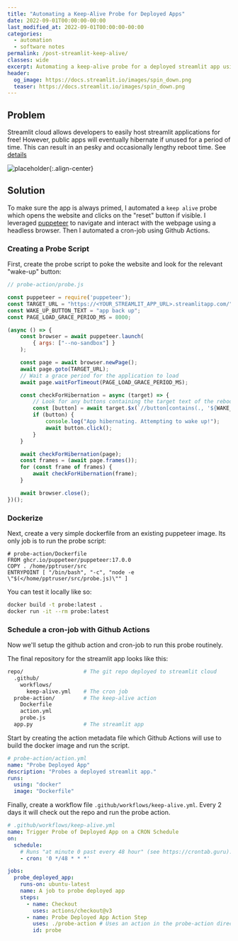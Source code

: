 ```yaml
---
title: "Automating a Keep-Alive Probe for Deployed Apps"
date: 2022-09-01T00:00:00-00:00
last_modified_at: 2022-09-01T00:00:00-00:00
categories:
  - automation
  - software notes
permalink: /post-streamlit-keep-alive/
classes: wide
excerpt: Automating a keep-alive probe for a deployed streamlit app using puppeteer and Github Actions. 
header:
  og_image: https://docs.streamlit.io/images/spin_down.png
  teaser: https://docs.streamlit.io/images/spin_down.png
---
```



## Problem

Streamlit cloud allows developers to easily host streamlit applications for free! However, public apps will eventually hibernate if unused for a period of time. This can result in an pesky and occasionally lengthy reboot time.  See [details](https://docs.streamlit.io/streamlit-cloud/get-started/manage-your-app#app-hibernation)

![placeholder](https://docs.streamlit.io/images/spin_down.png){:.align-center}

## Solution

To make sure the app is always primed, I automated a `keep alive` probe which opens the website and clicks on the "reset" button if visible. I leveraged [puppeteer](https://github.com/puppeteer/puppeteer) to navigate and interact with the webpage using a headless browser. Then I automated a cron-job using Github Actions.

### Creating a Probe Script

First, create the probe script to poke the website and look for the relevant "wake-up" button:

```javascript
// probe-action/probe.js

const puppeteer = require('puppeteer');
const TARGET_URL = "https://<YOUR_STREAMLIT_APP_URL>.streamlitapp.com/";
const WAKE_UP_BUTTON_TEXT = "app back up";
const PAGE_LOAD_GRACE_PERIOD_MS = 8000;

(async () => {
    const browser = await puppeteer.launch(
        { args: ["--no-sandbox"] }
    );

    const page = await browser.newPage();
    await page.goto(TARGET_URL);
    // Wait a grace period for the application to load
    await page.waitForTimeout(PAGE_LOAD_GRACE_PERIOD_MS);

    const checkForHibernation = async (target) => {
        // Look for any buttons containing the target text of the reboot button
        const [button] = await target.$x(`//button[contains(., '${WAKE_UP_BUTTON_TEXT}')]`);
        if (button) {
            console.log("App hibernating. Attempting to wake up!");
            await button.click();
        }
    }

    await checkForHibernation(page);
    const frames = (await page.frames());
    for (const frame of frames) {
        await checkForHibernation(frame);
    }

    await browser.close();
})();
```

### Dockerize

Next, create a very simple dockerfile from an existing puppeteer image. Its only job is to run the probe script:

```docker
# probe-action/Dockerfile
FROM ghcr.io/puppeteer/puppeteer:17.0.0
COPY . /home/pptruser/src
ENTRYPOINT [ "/bin/bash", "-c", "node -e \"$(</home/pptruser/src/probe.js)\"" ]
```

You can test it locally like so:

```bash
docker build -t probe:latest .
docker run -it --rm probe:latest
```

### Schedule a cron-job with Github Actions

Now we'll setup the github action and cron-job to run this probe routinely.

The final repository for the streamlit app looks like this:

```bash
repo/                   # The git repo deployed to streamlit cloud
  .github/
    workflows/
      keep-alive.yml    # The cron job
  probe-action/         # The keep-alive action
    Dockerfile
    action.yml
    probe.js
  app.py                # The streamlit app
```

Start by creating the action metadata file which Github Actions will use to build the docker image and run the script.

```yml
# probe-action/action.yml
name: "Probe Deployed App"
description: "Probes a deployed streamlit app."
runs:
  using: "docker"
  image: "Dockerfile"
```

Finally, create a workflow file `.github/workflows/keep-alive.yml`. Every 2 days it will check out the repo and run the probe action.

```yml
# .github/workflows/keep-alive.yml
name: Trigger Probe of Deployed App on a CRON Schedule
on:
  schedule:
    # Runs "at minute 0 past every 48 hour" (see https://crontab.guru)... ie: every 2 days
    - cron: '0 */48 * * *'

jobs:
  probe_deployed_app:
    runs-on: ubuntu-latest
    name: A job to probe deployed app
    steps:
      - name: Checkout
        uses: actions/checkout@v3
      - name: Probe Deployed App Action Step
        uses: ./probe-action # Uses an action in the probe-action directory
        id: probe
```
